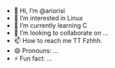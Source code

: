 - 👋 Hi, I’m @ariorisi
- 👀 I’m interested in Linux
- 🌱 I’m currently learning C
- 💞️ I’m looking to collaborate on ...
- 📫 How to reach me TT Fzhhh.
- 😄 Pronouns: ...
- ⚡ Fun fact: ...

<!---
ariorisi/ariorisi is a ✨ special ✨ repository because its `README.md` (this file) appears on your GitHub profile.
You can click the Preview link to take a look at your changes.
--->
